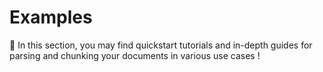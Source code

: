 # Examples

🏫 In this section, you may find quickstart tutorials and in-depth guides for parsing and chunking your documents in various use cases !
